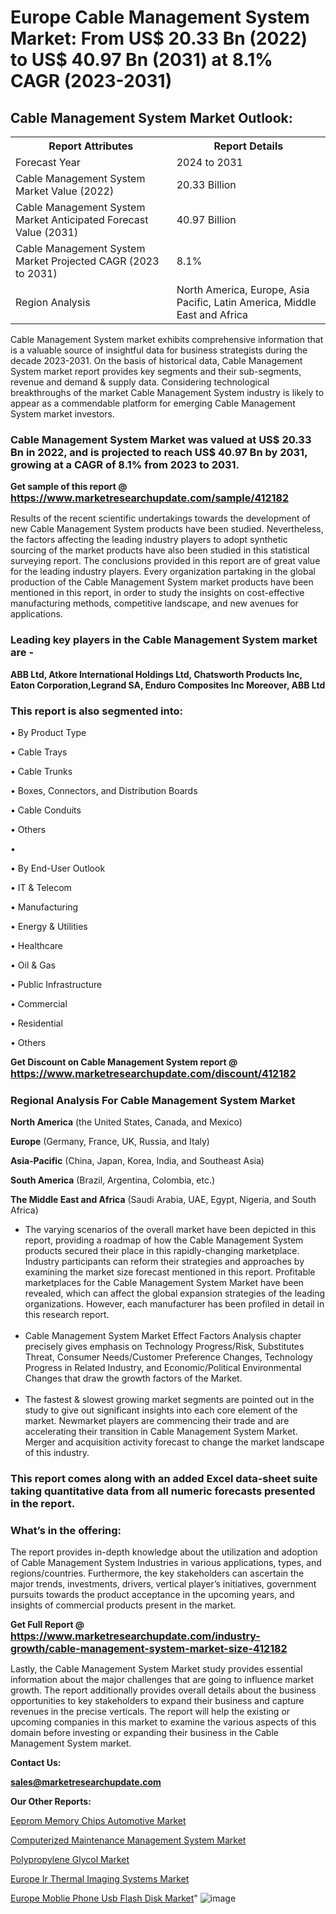 # Europe Cable Management System Market: From US$ 20.33 Bn (2022) to US$ 40.97 Bn (2031) at 8.1% CAGR (2023-2031)

<html>
<body>

<h2>Cable Management System Market Outlook:</h2>

<table>
  <tr>
    <th>Report Attributes</th>
    <th>Report Details</th>
  </tr>
  <tr>
    <td>Forecast Year</td>
    <td>2024 to 2031</td>
  </tr>
  <tr>
    <td>Cable Management System Market Value (2022)</td>
    <td>20.33 Billion</td>
  </tr>
  <tr>
    <td>Cable Management System Market Anticipated Forecast Value (2031)</td>
    <td>40.97 Billion</td>
  </tr>
  <tr>
    <td>Cable Management System Market Projected CAGR (2023 to 2031)</td>
    <td>8.1%</td>
  </tr>
  <tr>
    <td>Region Analysis</td>
    <td>North America, Europe, Asia Pacific, Latin America, Middle East and Africa</td>
  </tr>
</table>

</body>
</html>

Cable Management System market exhibits comprehensive information that is a valuable source of insightful data for business strategists during the decade 2023-2031. On the basis of historical data, Cable Management System market report provides key segments and their sub-segments, revenue and demand &amp; supply data. Considering technological breakthroughs of the market Cable Management System industry is likely to appear as a commendable platform for emerging Cable Management System market investors.

<strong><h3>Cable Management System Market was valued at US$ 20.33 Bn in 2022, and is projected to reach US$ 40.97 Bn by 2031, growing at a CAGR of 8.1% from 2023 to 2031.</h3></strong>

<strong>Get sample of this report @ <a href=https://www.marketresearchupdate.com/sample/412182><font size=3 color=#0000ff>https://www.marketresearchupdate.com/sample/412182</font></a></strong>

Results of the recent scientific undertakings towards the development of new Cable Management System products have been studied. Nevertheless, the factors affecting the leading industry players to adopt synthetic sourcing of the market products have also been studied in this statistical surveying report. The conclusions provided in this report are of great value for the leading industry players. Every organization partaking in the global production of the Cable Management System market products have been mentioned in this report, in order to study the insights on cost-effective manufacturing methods, competitive landscape, and new avenues for applications.

<strong><h3>Leading key players in the Cable Management System market are -</h3></strong>

<strong>ABB Ltd, Atkore International Holdings Ltd, Chatsworth Products Inc, Eaton Corporation,Legrand SA, Enduro Composites Inc Moreover, ABB Ltd</strong>

<strong><h3>This report is also segmented into:</h3></strong>

• By Product Type 

• Cable Trays

• Cable Trunks

• Boxes, Connectors, and Distribution Boards

• Cable Conduits

• Others

• 

• By End-User Outlook

• IT & Telecom

• Manufacturing

• Energy & Utilities

• Healthcare

• Oil & Gas

• Public Infrastructure

• Commercial

• Residential

• Others

<strong>Get Discount on Cable Management System report @ <a href=https://www.marketresearchupdate.com/discount/412182><font size=3 color=#0000ff>https://www.marketresearchupdate.com/discount/412182</font></a></strong>

<strong><h3>Regional Analysis For Cable Management System Market</h3></strong>

<strong>North America</strong> (the United States, Canada, and Mexico)

<strong>Europe</strong> (Germany, France, UK, Russia, and Italy)

<strong>Asia-Pacific</strong> (China, Japan, Korea, India, and Southeast Asia)

<strong>South America</strong> (Brazil, Argentina, Colombia, etc.)

<strong>The Middle East and Africa</strong> (Saudi Arabia, UAE, Egypt, Nigeria, and South Africa)

<ul>
  <li>The varying scenarios of the overall market have been depicted in this report, providing a roadmap of how the Cable Management System products secured their place in this rapidly-changing marketplace. Industry participants can reform their strategies and approaches by examining the market size forecast mentioned in this report. Profitable marketplaces for the Cable Management System Market have been revealed, which can affect the global expansion strategies of the leading organizations. However, each manufacturer has been profiled in detail in this research report.</li><br>
  <li>Cable Management System Market Effect Factors Analysis chapter precisely gives emphasis on Technology Progress/Risk, Substitutes Threat, Consumer Needs/Customer Preference Changes, Technology Progress in Related Industry, and Economic/Political Environmental Changes that draw the growth factors of the Market.</li><br>
  <li>The fastest &amp; slowest growing market segments are pointed out in the study to give out significant insights into each core element of the market. Newmarket players are commencing their trade and are accelerating their transition in Cable Management System Market. Merger and acquisition activity forecast to change the market landscape of this industry.</li>
</ul>
<strong><h3>This report comes along with an added Excel data-sheet suite taking quantitative data from all numeric forecasts presented in the report.</h3></strong>

<strong><h3>What’s in the offering:</h3></strong> The report provides in-depth knowledge about the utilization and adoption of Cable Management System Industries in various applications, types, and regions/countries. Furthermore, the key stakeholders can ascertain the major trends, investments, drivers, vertical player’s initiatives, government pursuits towards the product acceptance in the upcoming years, and insights of commercial products present in the market.

<strong>Get Full Report @ <a href=https://www.marketresearchupdate.com/industry-growth/cable-management-system-market-size-412182><font size=3 color=#0000ff>https://www.marketresearchupdate.com/industry-growth/cable-management-system-market-size-412182</font></a></strong>

Lastly, the Cable Management System Market study provides essential information about the major challenges that are going to influence market growth. The report additionally provides overall details about the business opportunities to key stakeholders to expand their business and capture revenues in the precise verticals. The report will help the existing or upcoming companies in this market to examine the various aspects of this domain before investing or expanding their business in the Cable Management System market.

<strong>Contact Us:</strong>

<strong>sales@marketresearchupdate.com</strong>

<strong>Our Other Reports:</strong>

<a href=https://www.linkedin.com/pulse/eeprom-memory-chips-automotive-market-2023-2029>Eeprom Memory Chips Automotive Market</a>

<a href=https://www.linkedin.com/pulse/computerized-maintenance-management-system-market-1f>Computerized Maintenance Management System Market</a>

<a href=https://www.linkedin.com/pulse/polypropylene-glycol-market-report-2023-top-company-trends>Polypropylene Glycol Market</a>

<a href=https://www.linkedin.com/pulse/europe-ir-thermal-imaging-systems-market-overview>Europe Ir Thermal Imaging Systems Market</a>

<a href=https://www.linkedin.com/pulse/europe-moblie-phone-usb-flash-disk-market-witness>Europe Moblie Phone Usb Flash Disk Market</a>"
![image](https://github.com/rutujamande/Market-Report-Analysis/assets/158454097/f21454b6-f8d1-4ebe-a0f8-7ea526d94d02)
